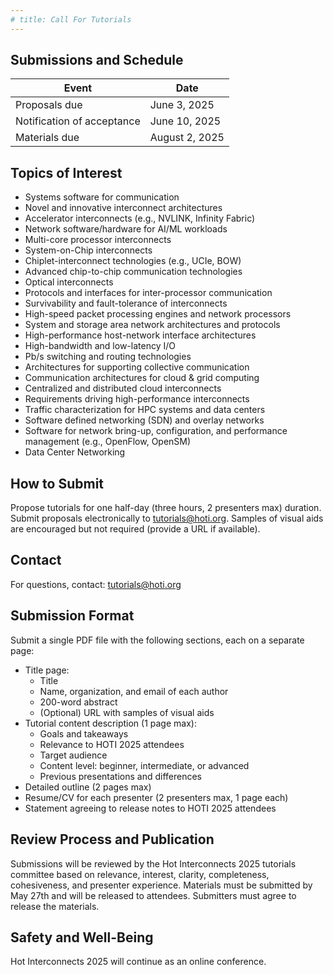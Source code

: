 ```yaml
---
# title: Call For Tutorials
---
```


## Submissions and Schedule

| Event                      | Date               |
| -------------------------- | ------------------ |
| Proposals due    |   June 3, 2025      |
| Notification of acceptance        |   June 10, 2025     |
| Materials due |   August 2, 2025    |

## Topics of Interest 

- Systems software for communication
- Novel and innovative interconnect architectures
- Accelerator interconnects (e.g., NVLINK, Infinity Fabric)
- Network software/hardware for AI/ML workloads
- Multi-core processor interconnects
- System-on-Chip interconnects
- Chiplet-interconnect technologies (e.g., UCIe, BOW)
- Advanced chip-to-chip communication technologies
- Optical interconnects
- Protocols and interfaces for inter-processor communication
- Survivability and fault-tolerance of interconnects
- High-speed packet processing engines and network processors
- System and storage area network architectures and protocols
- High-performance host-network interface architectures
- High-bandwidth and low-latency I/O
- Pb/s switching and routing technologies
- Architectures for supporting collective communication
- Communication architectures for cloud & grid computing
- Centralized and distributed cloud interconnects
- Requirements driving high-performance interconnects
- Traffic characterization for HPC systems and data centers
- Software defined networking (SDN) and overlay networks
- Software for network bring-up, configuration, and performance management (e.g., OpenFlow, OpenSM)
- Data Center Networking

## How to Submit

Propose tutorials for one half-day (three hours, 2 presenters max) duration. Submit proposals electronically to <tutorials@hoti.org>. Samples of visual aids are encouraged but not required (provide a URL if available).

## Contact 

For questions, contact: tutorials@hoti.org


## Submission Format

Submit a single PDF file with the following sections, each on a separate page:


- Title page:
  - Title
  - Name, organization, and email of each author
  - 200-word abstract
  - (Optional) URL with samples of visual aids
- Tutorial content description (1 page max):
  - Goals and takeaways
  - Relevance to HOTI 2025 attendees
  - Target audience
  - Content level: beginner, intermediate, or advanced
  - Previous presentations and differences
- Detailed outline (2 pages max)
- Resume/CV for each presenter (2 presenters max, 1 page each)
- Statement agreeing to release notes to HOTI 2025 attendees

## Review Process and Publication

Submissions will be reviewed by the Hot Interconnects 2025 tutorials committee based on relevance, interest, clarity, completeness, cohesiveness, and presenter experience. Materials must be submitted by May 27th and will be released to attendees. Submitters must agree to release the materials.

## Safety and Well-Being

Hot Interconnects 2025 will continue as an online conference.
